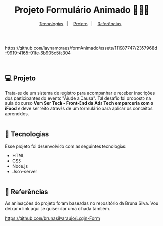 <h1 align="center"> Projeto Formulário Animado 👩🏻‍💻 </h1>


<p align="center">
  <a href="#-tecnologias">Tecnologias</a>&nbsp;&nbsp;&nbsp;|&nbsp;&nbsp;&nbsp;
  <a href="#-projeto">Projeto</a>&nbsp;&nbsp;&nbsp;|&nbsp;&nbsp;&nbsp;
  <a href="#-creditos">Referências</a>&nbsp;&nbsp;&nbsp;
</p>

<br><br>



https://github.com/laynamoraes/formAnimado/assets/111987747/2357968d-9919-4165-91fe-6b905c5fe304

<br>

## 💻 Projeto

Trata-se de um sistema de registro para acompanhar e receber inscrições dos participantes do evento "Ajude a Causa". Tal desafio foi proposto na aula do curso **Vem Ser Tech - Front-End da Ada Tech em parceria com o iFood** e deve ser feito através de um formulário para aplicar os conceitos aprendidos.
<br><br>

## 🚀 Tecnologias

Esse projeto foi desenvolvido com as seguintes tecnologias:

- HTML
- CSS
- Node.js
- Json-server
<br><br>

## 📝 Referências

As animações do projeto foram baseadas no repositório da Bruna Silva. Vou deixar o link aqui se quiser dar uma olhada também.

<https://github.com/brunasilvaraujo/Login-Form>
